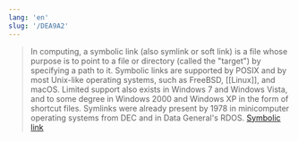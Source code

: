 ```yaml
---
lang: 'en'
slug: '/DEA9A2'
---
```


> In computing, a symbolic link (also symlink or soft link) is a file whose purpose is to point to a file or directory (called the "target") by specifying a path to it. Symbolic links are supported by POSIX and by most Unix-like operating systems, such as FreeBSD, [[Linux]], and macOS. Limited support also exists in Windows 7 and Windows Vista, and to some degree in Windows 2000 and Windows XP in the form of shortcut files. Symlinks were already present by 1978 in minicomputer operating systems from DEC and in Data General's RDOS. [Symbolic link](https://en.wikipedia.org/wiki/Symbolic_link)
